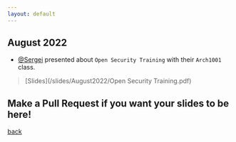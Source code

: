 ```yaml
---
layout: default
---
```


## August 2022

- [@Sergei](https://www.linkedin.com/in/sergei-zaiats/) presented about `Open Security Training` with their `Arch1001` class.  
> [Slides](/slides/August2022/Open Security Training.pdf) 


## Make a Pull Request if you want your slides to be here!

[back](/)